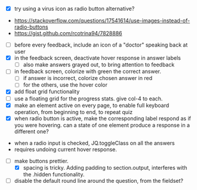 - [x] try using a virus icon as radio button alternative? 
- https://stackoverflow.com/questions/17541614/use-images-instead-of-radio-buttons 
- https://gist.github.com/rcotrina94/7828886
- [ ] before every feedback, include an icon of a "doctor" speaking back at user
- [x] in the feedback screen, deactivate hover response in answer labels
    - [ ] also make answers grayed out, to bring attention to feedback
- [ ] in feedback screen, colorize with green the correct answer.
    - [ ] if answer is incorrect, colorize chosen answer in red
    - [ ] for the others, use the hover color
- [x] add float grid functionality
- [ ] use a floating grid for the progress stats. give col-4 to each.
- [x] make an element active on every page, to enable full keyboard operation, from beginning to end, to repeat quiz
- [x] when radio button is active, make the corresponding label respond as if you were hovering. can a state of one element produce a response in a different one?
- when a radio input is checked, JQ.toggleClass on all the answers
- requires undoing current hover response.
- [ ] make buttons prettier.
    - [x] spacing is tricky. Adding padding to section.output, interferes with the .hidden functionality.
- [ ] disable the default round line around the question, from the fieldset?
